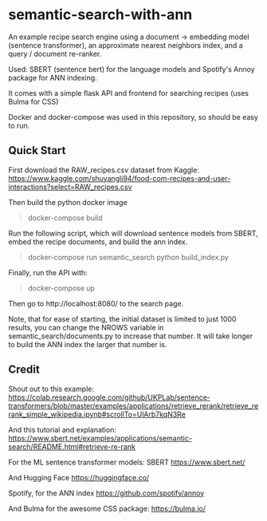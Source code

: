# semantic-search-with-ann
An example recipe search engine using a document -> embedding model (sentence transformer), an approximate nearest neighbors index, and a query / document re-ranker.

Used:
SBERT (sentence bert) for the language models and Spotify's Annoy package for ANN indexing.

It comes with a simple flask API and frontend for searching recipes (uses Bulma for CSS)

Docker and docker-compose was used in this repository, so should be easy to run.

## Quick Start
First download the RAW_recipes.csv dataset from Kaggle:
https://www.kaggle.com/shuyangli94/food-com-recipes-and-user-interactions?select=RAW_recipes.csv

Then build the python docker image
> docker-compose build

Run the following script, which will download sentence models from SBERT, embed the recipe documents, and build the ann index.
> docker-compose run semantic_search python build_index.py 

Finally, run the API with:
> docker-compose up

Then go to http://localhost:8080/ to the search page.

Note, that for ease of starting, the initial dataset is limited to just 1000 results, you can change the NROWS variable
in semantic_search/documents.py to increase that number. It will take longer to build the ANN index the larger that number is.


## Credit
Shout out to this example:
https://colab.research.google.com/github/UKPLab/sentence-transformers/blob/master/examples/applications/retrieve_rerank/retrieve_rerank_simple_wikipedia.ipynb#scrollTo=UlArb7kqN3Re

And this tutorial and explanation:
https://www.sbert.net/examples/applications/semantic-search/README.html#retrieve-re-rank

For the ML sentence transformer models:
SBERT
https://www.sbert.net/

And Hugging Face
https://huggingface.co/


Spotify, for the ANN index
https://github.com/spotify/annoy


And Bulma for the awesome CSS package:
https://bulma.io/

